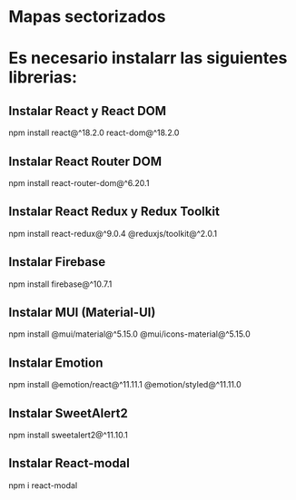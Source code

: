 # Mapas sectorizados

# Es necesario instalarr las siguientes librerias:

## Instalar React y React DOM
npm install react@^18.2.0 react-dom@^18.2.0

## Instalar React Router DOM
npm install react-router-dom@^6.20.1

## Instalar React Redux y Redux Toolkit
npm install react-redux@^9.0.4 @reduxjs/toolkit@^2.0.1

## Instalar Firebase
npm install firebase@^10.7.1

## Instalar MUI (Material-UI)
npm install @mui/material@^5.15.0 @mui/icons-material@^5.15.0

## Instalar Emotion
npm install @emotion/react@^11.11.1 @emotion/styled@^11.11.0

## Instalar SweetAlert2
npm install sweetalert2@^11.10.1

## Instalar React-modal
npm i react-modal